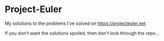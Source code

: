# Project-Euler
My solutions to the problems I've solved on https://projecteuler.net

If you don't want the solutions spoiled, then don't look through the repo...
